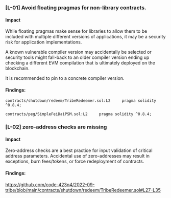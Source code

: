 ### [L-01] Avoid floating pragmas for non-library contracts.


#### Impact
While floating pragmas make sense for libraries to allow them to be included with multiple different versions of applications, it may be a security risk for application implementations.

A known vulnerable compiler version may accidentally be selected or security tools might fall-back to an older compiler version ending up checking a different EVM compilation that is ultimately deployed on the blockchain.

It is recommended to pin to a concrete compiler version.

#### Findings:
```
contracts/shutdown/redeem/TribeRedeemer.sol:L2     pragma solidity ^0.8.4;

contracts/peg/SimpleFeiDaiPSM.sol:L2     pragma solidity ^0.8.4;

```

### [L-02] zero-address checks are missing


#### Impact
Zero-address checks are a best practice for input validation of critical address parameters. Accidental use of zero-addresses may result in exceptions, burn fees/tokens, or force redeployment of contracts.

#### Findings:
https://github.com/code-423n4/2022-09-tribe/blob/main/contracts/shutdown/redeem/TribeRedeemer.sol#L27-L35